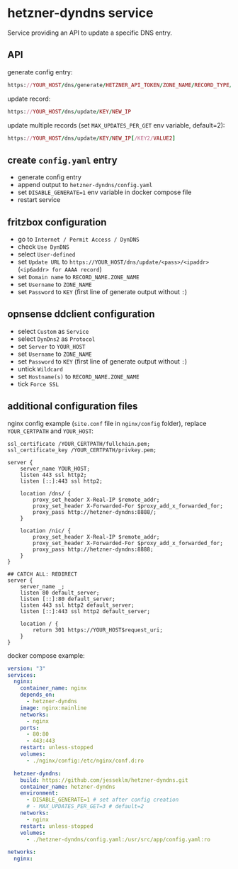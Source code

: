# hetzner-dyndns service

Service providing an API to update a specific DNS entry.

## API

generate config entry:

```ruby
https://YOUR_HOST/dns/generate/HETZNER_API_TOKEN/ZONE_NAME/RECORD_TYPE/RECORD_NAME
```

update record:

```ruby
https://YOUR_HOST/dns/update/KEY/NEW_IP
```

update multiple records (set `MAX_UPDATES_PER_GET` env variable, default=2):

```ruby
https://YOUR_HOST/dns/update/KEY/NEW_IP[/KEY2/VALUE2]
```

## create `config.yaml` entry

- generate config entry
- append output to `hetzner-dyndns/config.yaml`
- set `DISABLE_GENERATE=1` env variable in docker compose file
- restart service

## fritzbox configuration

- go to `Internet / Permit Access / DynDNS`
- check `Use DynDNS`
- select `User-defined`
- set `Update URL` to `https://YOUR_HOST/dns/update/<pass>/<ipaddr>` (`<ip6addr> for AAAA record`)
- set `Domain name` to `RECORD_NAME.ZONE_NAME`
- set `Username` to `ZONE_NAME`
- set `Password` to `KEY` (first line of generate output without `:`)

## opnsense ddclient configuration

- select `Custom` as `Service`
- select `DynDns2` as `Protocol`
- set `Server` to `YOUR_HOST`
- set `Username` to `ZONE_NAME`
- set `Password` to `KEY` (first line of generate output without `:`)
- untick `Wildcard`
- set `Hostname(s)` to `RECORD_NAME.ZONE_NAME`
- tick `Force SSL`

## additional configuration files

nginx config example (`site.conf` file in `nginx/config` folder), replace `YOUR_CERTPATH` and `YOUR_HOST`:

```nginx
ssl_certificate /YOUR_CERTPATH/fullchain.pem;
ssl_certificate_key /YOUR_CERTPATH/privkey.pem;

server {
    server_name YOUR_HOST;
    listen 443 ssl http2;
    listen [::]:443 ssl http2;

    location /dns/ {
        proxy_set_header X-Real-IP $remote_addr;
        proxy_set_header X-Forwarded-For $proxy_add_x_forwarded_for;
        proxy_pass http://hetzner-dyndns:8888/;
    }

    location /nic/ {
        proxy_set_header X-Real-IP $remote_addr;
        proxy_set_header X-Forwarded-For $proxy_add_x_forwarded_for;
        proxy_pass http://hetzner-dyndns:8888;
    }
}

## CATCH ALL: REDIRECT
server {
    server_name _;
    listen 80 default_server;
    listen [::]:80 default_server;
    listen 443 ssl http2 default_server;
    listen [::]:443 ssl http2 default_server;

    location / {
        return 301 https://YOUR_HOST$request_uri;
    }
}
```

docker compose example:

```yaml
version: "3"
services:
  nginx:
    container_name: nginx
    depends_on:
      - hetzner-dyndns
    image: nginx:mainline
    networks:
      - nginx
    ports:
      - 80:80
      - 443:443
    restart: unless-stopped
    volumes:
      - ./nginx/config:/etc/nginx/conf.d:ro

  hetzner-dyndns:
    build: https://github.com/jesseklm/hetzner-dyndns.git
    container_name: hetzner-dyndns
    environment:
      - DISABLE_GENERATE=1 # set after config creation
      # - MAX_UPDATES_PER_GET=3 # default=2
    networks:
      - nginx
    restart: unless-stopped
    volumes:
      - ./hetzner-dyndns/config.yaml:/usr/src/app/config.yaml:ro

networks:
  nginx:
```
